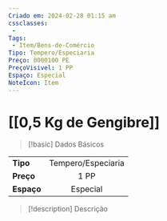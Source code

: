 ```yaml
---
Criado em: 2024-02-28 01:15 am
cssclasses:
 - 
Tags:
 - Item/Bens-de-Comércio
Tipo: Tempero/Especiaria
Preço: 0000100 PE
PreçoVisivel: 1 PP
Espaço: Especial
NoteIcon: Item
---
```

# [[0,5 Kg de Gengibre]]

> [!basic] Dados Básicos
> 
|            |     |
| ---------- |:---:|
| **Tipo**   |  Tempero/Especiaria   |
| **Preço**  |   1 PP   |
| **Espaço** |  Especial   |
>
 
> [!description] Descrição
> 
>
